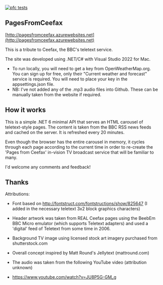 [![pfc tests](https://github.com/robsonjb1/actions/workflows/master_pagesfromceefax.yml/badge.svg)](https://github.com/robsonjb1/actions/workflows/master_pagesfromceefax.yml)

## PagesFromCeefax

[http://pagesfromceefax.azurewebsites.net](http://pagesfromceefax.azurewebsites.net)

This is a tribute to Ceefax, the BBC's teletext service.

The site was developed using .NET/C# with Visual Studio 2022 for Mac.

- To run locally, you will need to get a key from OpenWeatherMap.org. You can sign up for free, only their "Current weather and forecast" service
is required. You will need to place your key in the appsettings.json file.
- NB: I've not added any of the .mp3 audio files into Github. These can be manually taken from the website if required.

## How it works

This is a simple .NET 6 minimal API that serves an HTML carousel of teletext-style pages.
The content is taken from the BBC RSS news feeds and cached on the server. It is refreshed every 20 minutes.

Even though the browser has the entire carousel in memory, it cycles through each page according to the current time in order to re-create the
'Pages from Ceefax' in-vision TV broadcast service that will be familiar to many.

I'd welcome any comments and feedback!

## Thanks

Attributions:
- Font based on http://fontstruct.com/fontstructions/show/825647
     (I added in the necessary teletext 3x2 block graphics characters)
- Header artwork was taken from REAL Ceefax pages using the BeebEm BBC Micro emulator (which supports Teletext adapters)
     and used a 'digital' feed of Teletext from some time in 2006.
- Background TV image using licensed stock art imagery purchased from shutterstock.com

- Overall concept inspired by Matt Round's Jellytext (mattround.com)

- The audio was taken from the following YouTube video (attribution unknown)
-   https://www.youtube.com/watch?v=JU8P5G-GM_g
